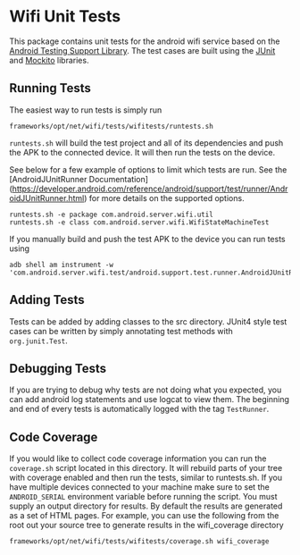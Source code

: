 # Wifi Unit Tests
This package contains unit tests for the android wifi service based on the
[Android Testing Support Library](http://developer.android.com/tools/testing-support-library/index.html).
The test cases are built using the [JUnit](http://junit.org/) and [Mockito](http://mockito.org/)
libraries.

## Running Tests
The easiest way to run tests is simply run

```
frameworks/opt/net/wifi/tests/wifitests/runtests.sh
```

`runtests.sh` will build the test project and all of its dependencies and push the APK to the
connected device. It will then run the tests on the device.

See below for a few example of options to limit which tests are run.
See the [AndroidJUnitRunner Documentation]
(https://developer.android.com/reference/android/support/test/runner/AndroidJUnitRunner.html)
for more details on the supported options.

```
runtests.sh -e package com.android.server.wifi.util
runtests.sh -e class com.android.server.wifi.WifiStateMachineTest
```

If you manually build and push the test APK to the device you can run tests using

```
adb shell am instrument -w 'com.android.server.wifi.test/android.support.test.runner.AndroidJUnitRunner'
```

## Adding Tests
Tests can be added by adding classes to the src directory. JUnit4 style test cases can
be written by simply annotating test methods with `org.junit.Test`.

## Debugging Tests
If you are trying to debug why tests are not doing what you expected, you can add android log
statements and use logcat to view them. The beginning and end of every tests is automatically logged
with the tag `TestRunner`.

## Code Coverage
If you would like to collect code coverage information you can run the `coverage.sh` script located
in this directory. It will rebuild parts of your tree with coverage enabled and then run the tests,
similar to runtests.sh. If you have multiple devices connected to your machine make sure to set the
`ANDROID_SERIAL` environment variable before running the script. You must supply an output directory
for results. By default the results are generated as a set of HTML pages. For example, you can use
the following from the root out your source tree to generate results in the wifi_coverage directory

```
frameworks/opt/net/wifi/tests/wifitests/coverage.sh wifi_coverage
```
